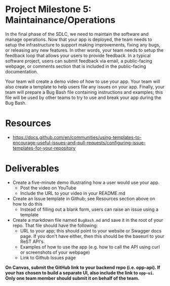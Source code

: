 # Project Milestone 5: Maintainance/Operations

In the final phase of the SDLC, we need to maintain the software and manage operations. Now that your app is deployed, the team
needs to setup the infrastructure to support making improvements, fixing any bugs, or releasing any new features.
In other words, your team needs to setup the feedback loop that allows your users to provide feedback. In a typical software project, users can submit feedback via email, 
a public-facing webpage, or comments section that is included in the public-facing documentation. 

Your team will create a demo video of how to use your app. Your team will also create a template to help users file any issues on your app. Finally, 
your team will prepare a Bug Bash file containing instructions and examples; this file will be used by other teams to try to use and break your app during the Bug Bash.   

# Resources

* https://docs.github.com/en/communities/using-templates-to-encourage-useful-issues-and-pull-requests/configuring-issue-templates-for-your-repository

# Deliverables

* Create a five-minute demo illustrating how a user would use your app. 
  * Post the video on YouTube
  * Include the URL to your video in your README.md
* Create an Issue template in Github; see Resources section above on how to do this
  * Instead of filling out a blank form, users can raise an issue using a template
* Create a markdown file named `BugBash.md` and save it in the root of your repo. That file should have the following:
  * URL to your app; this should point to your website or Swagger docs page. If you don't have either, then this should be the baseurl to your ReST API's.
  * Examples of how to use the app (e.g. how to call the API using curl or screenshots of your webpage)
  * Link to Github Issues page 
    


**On Canvas, submit the GitHub link to your backend repo (i.e. opp-api). If your has chosen to build a separate UI, also include the link to `opp-ui`. Only one team member should submit it on behalf of the team.**